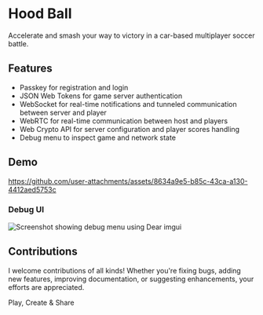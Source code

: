 # Hood Ball

Accelerate and smash your way to victory in a car-based multiplayer soccer
battle.

## Features

- Passkey for registration and login
- JSON Web Tokens for game server authentication
- WebSocket for real-time notifications and tunneled communication between
  server and player
- WebRTC for real-time communication between host and players
- Web Crypto API for server configuration and player scores handling
- Debug menu to inspect game and network state

## Demo

https://github.com/user-attachments/assets/8634a9e5-b85c-43ca-a130-4412aed5753c

### Debug UI

![Screenshot showing debug menu using Dear imgui](https://github.com/user-attachments/assets/85af22e7-4b85-4d1f-b68c-bc8eb4476b82)

## Contributions

I welcome contributions of all kinds! Whether you're fixing bugs, adding new
features, improving documentation, or suggesting enhancements, your efforts are
appreciated.

Play, Create & Share
